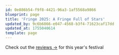 ```yaml
---
id: 0e886b54-f9f8-4421-96a3-1af5568a9866
blueprint: page
title: 'Fringe 2025: A Fringe Full of Stars'
updated_by: 9c6b6866-e047-4568-b3f4-71623caf17dd
updated_at: 1755040614
template: page
---
```

Check out the [reviews →](/fringe-2025/reviews) for this year's festival